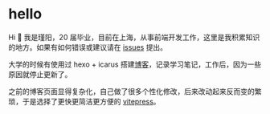 # hello

Hi 👋 我是瑾阳，20 届毕业，目前在上海，从事前端开发工作，这里是我积累知识的地方。如果有如何错误或建议请在 [issues](https://github.com/Jinyang79/blog-vitepress/issues) 提出。

大学的时候有使用过 hexo + icarus 搭建[博客](https://jinyang79.github.io/blog-hexo-icarus/)，记录学习笔记，工作后，因为一些原因就停止更新了。

之前的博客页面显得复杂化，自己做了很多个性化修改，后来改动起来反而变的繁琐，于是选择了更快更简洁更方便的 [vitepress](https://vitepress.vuejs.org/)。
